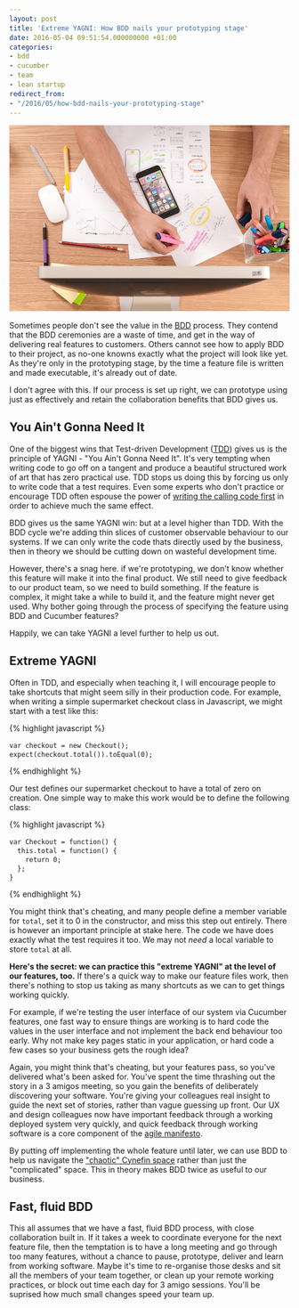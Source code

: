 ```yaml
---
layout: post
title: 'Extreme YAGNI: How BDD nails your prototyping stage'
date: 2016-05-04 09:51:54.000000000 +01:00
categories:
- bdd
- cucumber
- team
- lean startup
redirect_from:
- "/2016/05/how-bdd-nails-your-prototyping-stage"
---
```

![prototyping](/assets/img/prototyping.jpg)

Sometimes people don't see the value in the [BDD](/tag/bdd) process. They contend that the BDD ceremonies are a waste of time, and get in the way of delivering real features to customers. Others cannot see how to apply BDD to their project, as no-one knowns exactly what the project will look like yet. As they're only in the prototyping stage, by the time a feature file is written and made executable, it's already out of date.

I don't agree with this. If our process is set up right, we can prototype using just as effectively and retain the collaboration benefits that BDD gives us.

## You Ain't Gonna Need It

One of the biggest wins that Test-driven Development ([TDD](/tag/tdd)) gives us is the principle of YAGNI - "You Ain't Gonna Need It". It's very tempting when writing code to go off on a tangent and produce a beautiful structured work of art that has zero practical use. TDD stops us doing this by forcing us only to write code that a test requires. Even some experts who don't practice or encourage TDD often espouse the power of [writing the calling code first](/2015/03/why-games-coders-dont-use-tdd-and-why-it-matters/) in order to achieve much the same effect.

BDD gives us the same YAGNI win: but at a level higher than TDD. With the BDD cycle we're adding thin slices of customer observable behaviour to our systems. If we can only write the code thats directly used by the business, then in theory we should be cutting down on wasteful development time.

However, there's a snag here. if we're prototyping, we don't know whether this feature will make it into the final product. We still need to give feedback to our product team, so we need to build something. If the feature is complex, it might take a while to build it, and the feature might never get used. Why bother going through the process of specifying the feature using BDD and Cucumber features?

Happily, we can take YAGNI a level further to help us out.

## Extreme YAGNI

Often in TDD, and especially when teaching it, I will encourage people to take shortcuts that might seem silly in their production code. For example, when writing a simple supermarket checkout class in Javascript, we might start with a test like this:

{% highlight javascript %}

    var checkout = new Checkout();
    expect(checkout.total()).toEqual(0);

{% endhighlight %}

Our test defines our supermarket checkout to have a total of zero on creation. One simple way to make this work would be to define the following class:

{% highlight javascript %}

    var Checkout = function() {
      this.total = function() {
        return 0;
      };
    }

{% endhighlight %}

You might think that's cheating, and many people define a member variable for `total`, set it to 0 in the constructor, and miss this step out entirely. There is however an important principle at stake here. The code we have does exactly what the test requires it too. We may not *need* a local variable to store `total` at all.

**Here's the secret: we can practice this "extreme YAGNI" at the level of our features, too.** If there's a quick way to make our feature files work, then there's nothing to stop us taking as many shortcuts as we can to get things working quickly.

For example, if we're testing the user interface of our system via Cucumber features, one fast way to ensure things are working is to hard code the values in the user interface and not implement the back end behaviour too early. Why not make key pages static in your application, or hard code a few cases so your business gets the rough idea?

Again, you might think that's cheating, but your features pass, so you've delivered what's been asked for. You've spent the time thrashing out the story in a 3 amigos meeting, so you gain the benefits of deliberately discovering your software. You're giving your colleagues real insight to guide the next set of stories, rather than vague guessing up front. Our UX and design colleagues now have important feedback through a working deployed system very quickly, and quick feedback through working software is a core component of the [agile manifesto](http://agilemanifesto.org).

By putting off implementing the whole feature until later, we can use BDD to help us navigate the ["chaotic" Cynefin space](https://en.wikipedia.org/wiki/Cynefin_Framework) rather than just the "complicated" space. This in theory makes BDD twice as useful to our business.

## Fast, fluid BDD

This all assumes that we have a fast, fluid BDD process, with close collaboration built in. If it takes a week to coordinate everyone for the next feature file, then the temptation is to have a long meeting and go through too many features, without a chance to pause, prototype, deliver and learn from working software. Maybe it's time to re-organise those desks and sit all the members of your team together, or clean up your remote working practices, or block out time each day for 3 amigo sessions. You'll be suprised how much small changes speed your team up.

